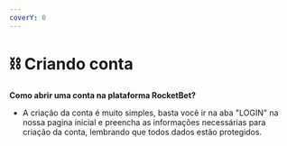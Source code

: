 ```yaml
---
coverY: 0
---
```


# ⛓ Criando conta

**Como abrir uma conta na plataforma RocketBet?**

* A criação da conta é muito simples, basta você ir na aba "LOGIN" na nossa pagina inicial e preencha as informações necessárias para criação da conta, lembrando que todos dados estão protegidos.
